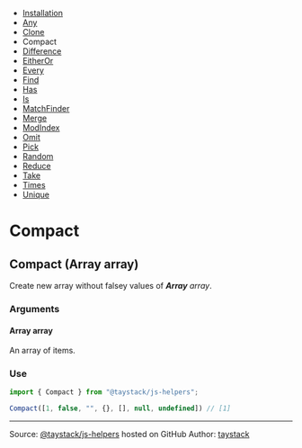 - [Installation](./#installation)
- [Any](./Any.md#any)
- [Clone](./Clone.md#clone)
- Compact
- [Difference](./Difference.md#difference)
- [EitherOr](./EitherOr.md#eitheror)
- [Every](./Every.md#every)
- [Find](./Find.md#find)
- [Has](./Has.md#has)
- [Is](./Is.md#is)
- [MatchFinder](./MatchFinder.md#matchfinder)
- [Merge](./Merge.md#merge)
- [ModIndex](./ModIndex.md#modindex)
- [Omit](./Omit.md#omit)
- [Pick](./Pick.md#pick)
- [Random](./Random.md#random)
- [Reduce](./Reduce.md#reduce)
- [Take](./Take.md#take)
- [Times](./Times.md#times)
- [Unique](./Unique.md#unique)

# Compact

## Compact (Array array)

Create new array without falsey values of _***Array*** array_.

### Arguments

#### Array array

An array of items.

### Use

```javascript
import { Compact } from "@taystack/js-helpers";

Compact([1, false, "", {}, [], null, undefined]) // [1]
```

---
Source: [@taystack/js-helpers](https://github.com/taystack/js-helpers) hosted on GitHub
Author: [taystack](https://github.com/taystack)
